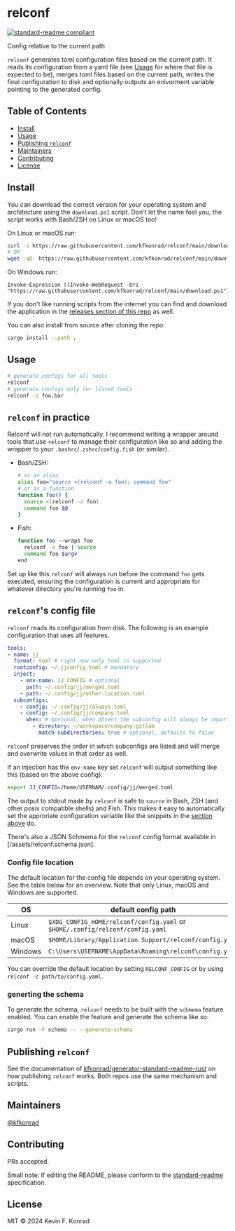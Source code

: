 # relconf

[![standard-readme compliant](https://img.shields.io/badge/standard--readme-OK-green.svg?style=flat-square)](https://github.com/RichardLitt/standard-readme)

Config relative to the current path

`relconf` generates toml configuration files based on the current path. It reads its configuration from a yaml file
(see [Usage](#usage) for where that file is expected to be), merges toml files based on the current path, writes the
final configuration to disk and optionally outputs an enivorment variable pointing to the generated config.

## Table of Contents

- [Install](#install)
- [Usage](#usage)
- [Publishing `relconf`](#publishing-relconf)
- [Maintainers](#maintainers)
- [Contributing](#contributing)
- [License](#license)

## Install

You can download the correct version for your operating system and architecture using the `download.ps1` script. Don't
let the name fool you, the script works with Bash/ZSH on Linux or macOS too!

On Linux or macOS run:

```sh
curl -s https://raw.githubusercontent.com/kfkonrad/relconf/main/download.ps1 | bash
# OR
wget -qO- https://raw.githubusercontent.com/kfkonrad/relconf/main/download.ps1 | bash
```

On Windows run:

```pwsh
Invoke-Expression ((Invoke-WebRequest -Uri "https://raw.githubusercontent.com/kfkonrad/relconf/main/download.ps1").Content)
```

If you don't like running scripts from the internet you can find and download the application in the
[releases section of this repo](https://github.com/kfkonrad/relconf/releases) as well.

You can also install from source after cloning the repo:

```sh
cargo install --path .
```

## Usage

```sh
# generate configs for all tools
relconf
# generate configs only for listed tools
relconf -o foo,bar
```

## `relconf` in practice

Relconf will not run automatically. I recommend writing a wrapper around tools that use `relconf` to manage their
configuration like so and adding the wrapper to your `.bashrc`/`.zshrc`/`config.fish` (or similar).

- Bash/ZSH:

  ```sh
  # as an alias
  alias foo="source <(relconf -o foo); command foo"
  # or as a function
  function foo() {
    source <(relconf -o foo)
    command foo $@
  }
  ```

- Fish:

  ```sh
  function foo --wraps foo
    relconf -o foo | source
    command foo $argv
  end
  ```

Set up like this `relconf` will always run before the command `foo` gets executed, ensuring the configuration is
current and appropriate for whatever directory you're running `foo` in.

## `relconf`'s config file

`relconf` reads its configuration from disk. The following is an example configuration that uses all features.

```yaml
tools:
- name: jj
  format: toml # right now only toml is supported
  rootconfig: ~/.jjconfig.toml # mandatory
  inject:
    - env-name: JJ_CONFIG # optional
      path: ~/.config/jj/merged.toml
    - path: ~/.config/jj/other-location.toml
  subconfigs:
    - config: ~/.config/jj/always.toml
    - config: ~/.config/jj/company.toml
      when: # optional, when absent the subconfig will always be imported
        - directory: ~/workspace/company-gitlab
          match-subdirectories: true # optional, defaults to false
```

`relconf` preserves the order in which subconfigs are listed and will merge and overwrite values in that order as well.

If an injection has the `env-name` key set `relconf` will output something like this (based on the above config):

```sh
export JJ_CONFIG=/home/USERNAM/.config/jj/merged.toml
```

The output to stdout made by `relconf` is safe to `source` in Bash, ZSH (and other posix compatible shells) and Fish.
This makes it easy to automatically set the approriate configuration variable like the snippets in the
[section above](#relconf-in-practice) do.

There's also a JSON Schmema for the `relconf` config format available in [/assets/relconf.schema.json].

### Config file location

The default location for the config file depends on your operating system.
See the table below for an overview. Note that only Linux, macOS and Windows are supported.

| OS      | default config path                                                           |
|---------|-------------------------------------------------------------------------------|
| Linux   | `$XDG_CONFIG_HOME/relconf/config.yaml` or `$HOME/.config/relconf/config.yaml` |
| macOS   | `$HOME/Library/Application Support/relconf/config.yaml`                       |
| Windows | `C:\Users\USERNAME\AppData\Roaming\relconf\config.yaml`                       |

You can override the default location by setting `RELCONF_CONFIG` or by using `relconf -c path/to/config.yaml`.

### generting the schema

To generate the schema, `relconf` needs to be built with the `schmema` feature enabled. You can enable the feature and
generate the schema like so:

```sh
cargo run -F schema -- --generate-schema
```

## Publishing `relconf`

See the documentation of
[kfkonrad/generator-standard-readme-rust](https://github.com/kfkonrad/generator-standard-readme-rust?tab=readme-ov-file#publishing-standard-readme)
on how publishing `relconf` works. Both repos use the same mechanism and scripts.

## Maintainers

[@kfkonrad](https://github.com/kfkonrad)

## Contributing

PRs accepted.

Small note: If editing the README, please conform to the
[standard-readme](https://github.com/RichardLitt/standard-readme) specification.

## License

MIT © 2024 Kevin F. Konrad

